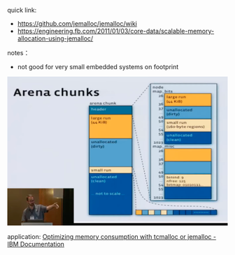 quick link:
- https://github.com/jemalloc/jemalloc/wiki
- https://engineering.fb.com/2011/01/03/core-data/scalable-memory-allocation-using-jemalloc/


notes：

- not good for very small embedded systems on footprint


![Alt text](images/image.png)

application:
[Optimizing memory consumption with tcmalloc or jemalloc - IBM Documentation](https://www.ibm.com/docs/en/spectrum-symphony/7.3.0?topic=optimization-optimizing-memory-consumption-tcmalloc-jemalloc)

